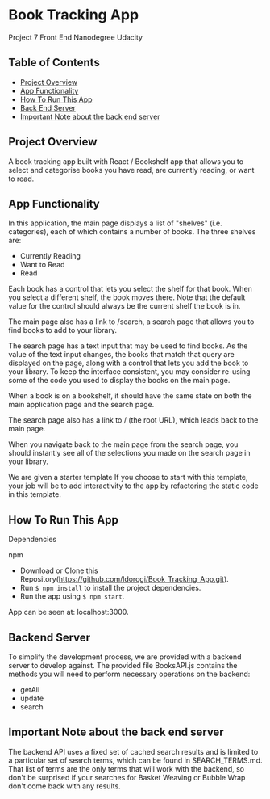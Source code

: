 # Book Tracking App

Project 7 Front End Nanodegree Udacity

## Table of Contents

* [Project Overview](Project-Overview)
* [App Functionality](App-Functionality)
* [How To Run This App](How-To-Run-This-App)
* [Back End Server](Back-End-Server) 
* [Important Note about the back end server](Important-Note-about-the-back-end-server)


## Project Overview

A book tracking app built with React / Bookshelf app that allows you to select and categorise books you have read, are currently reading, or want to read.

## App Functionality

In this application, the main page displays a list of "shelves" (i.e. categories), each of which contains a number of books. The three shelves are:

* Currently Reading
* Want to Read
* Read

Each book has a control that lets you select the shelf for that book. When you select a different shelf, the book moves there. Note that the default value for the control should always be the current shelf the book is in.

The main page also has a link to /search, a search page that allows you to find books to add to your library.

The search page has a text input that may be used to find books. As the value of the text input changes, the books that match that query are displayed on the page, along with a control that lets you add the book to your library. To keep the interface consistent, you may consider re-using some of the code you used to display the books on the main page.

When a book is on a bookshelf, it should have the same state on both the main application page and the search page.

The search page also has a link to / (the root URL), which leads back to the main page.

When you navigate back to the main page from the search page, you should instantly see all of the selections you made on the search page in your library.

We are given a starter template If you choose to start with this template, your job will be to add interactivity to the app by refactoring the static code in this template.

## How To Run This App

Dependencies

npm
* Download or Clone this Repository(https://github.com/ldorogi/Book_Tracking_App.git).
* Run `$ npm install` to install the project dependencies.
* Run the app using `$ npm start`.

App can be seen at: localhost:3000.


## Backend Server

To simplify the development process, we are provided with a backend server to develop against. The provided file BooksAPI.js contains the methods you will need to perform necessary operations on the backend:

* getAll
* update
* search

## Important Note about the back end server

The backend API uses a fixed set of cached search results and is limited to a particular set of search terms, which can be found in SEARCH_TERMS.md. That list of terms are the only terms that will work with the backend, so don't be surprised if your searches for Basket Weaving or Bubble Wrap don't come back with any results.



